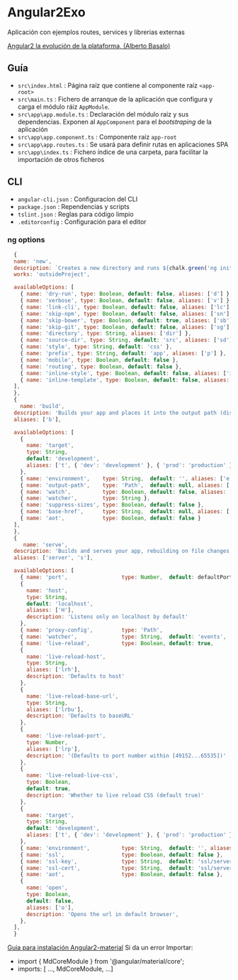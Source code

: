 # Angular2Exo
Aplicación con ejemplos routes, services y librerias externas

[Angular2 la evolución de la plataforma, (Alberto Basalo)](https://docs.google.com/presentation/d/1VyMGTwiM7HmNMdSCXrrYpHIej-Y8ZwZKCan7KMqvdCA/edit#slide=id.p)


## Guía

- `src\index.html` : Página raíz que contiene al componente raíz `<app-root>`
- `src\main.ts` : Fichero de arranque de la aplicación que configura y carga el módulo ráiz `AppModule`.
- `src\app\app.module.ts` : Declaración del módulo raíz y sus dependencias. Exponen al `AppComponent` para el *bootstraping* de la aplicación
- `src\app\app.component.ts` : Componente raíz `app-root`
- `src\app\app.routes.ts` : Se usará para definir rutas en aplicaciones SPA
- `src\app\index.ts` : Fichero índice de una carpeta, para facilitar la importación de otros ficheros


## CLI

- `angular-cli.json` : Configuracíon del CLI
- `package.json` : Rependencias y scripts 
- `tslint.json` : Reglas para código limpio
- `.editorconfig` : Configuración para el editor


### ng options
```javascript
  {
  name: 'new',
  description: `Creates a new directory and runs ${chalk.green('ng init')} in it.`,
  works: 'outsideProject',

  availableOptions: [
    { name: 'dry-run', type: Boolean, default: false, aliases: ['d'] },
    { name: 'verbose', type: Boolean, default: false, aliases: ['v'] },
    { name: 'link-cli', type: Boolean, default: false, aliases: ['lc'] },
    { name: 'skip-npm', type: Boolean, default: false, aliases: ['sn'] },
    { name: 'skip-bower', type: Boolean, default: true, aliases: ['sb'] },
    { name: 'skip-git', type: Boolean, default: false, aliases: ['sg'] },
    { name: 'directory', type: String, aliases: ['dir'] },
    { name: 'source-dir', type: String, default: 'src', aliases: ['sd'] },
    { name: 'style', type: String, default: 'css' },
    { name: 'prefix', type: String, default: 'app', aliases: ['p'] },
    { name: 'mobile', type: Boolean, default: false },
    { name: 'routing', type: Boolean, default: false },
    { name: 'inline-style', type: Boolean, default: false, aliases: ['is'] },
    { name: 'inline-template', type: Boolean, default: false, aliases: ['it'] }
  ],
  },
  {
    name: 'build',
  description: 'Builds your app and places it into the output path (dist/ by default).',
  aliases: ['b'],

  availableOptions: [
    {
      name: 'target',
      type: String,
      default: 'development',
      aliases: ['t', { 'dev': 'development' }, { 'prod': 'production' }]
    },
    { name: 'environment',    type: String,  default: '', aliases: ['e'] },
    { name: 'output-path',    type: 'Path',  default: null, aliases: ['o'] },
    { name: 'watch',          type: Boolean, default: false, aliases: ['w'] },
    { name: 'watcher',        type: String },
    { name: 'suppress-sizes', type: Boolean, default: false },
    { name: 'base-href',      type: String,  default: null, aliases: ['bh'] },
    { name: 'aot',            type: Boolean, default: false }
  ],
  },
  {
     name: 'serve',
  description: 'Builds and serves your app, rebuilding on file changes.',
  aliases: ['server', 's'],

  availableOptions: [
    { name: 'port',                 type: Number,  default: defaultPort,   aliases: ['p'] },
    {
      name: 'host',
      type: String,
      default: 'localhost',
      aliases: ['H'],
      description: 'Listens only on localhost by default'
    },
    { name: 'proxy-config',         type: 'Path',                          aliases: ['pc'] },
    { name: 'watcher',              type: String,  default: 'events',      aliases: ['w'] },
    { name: 'live-reload',          type: Boolean, default: true,          aliases: ['lr'] },
    {
      name: 'live-reload-host',
      type: String,
      aliases: ['lrh'],
      description: 'Defaults to host'
    },
    {
      name: 'live-reload-base-url',
      type: String,
      aliases: ['lrbu'],
      description: 'Defaults to baseURL'
    },
    {
      name: 'live-reload-port',
      type: Number,
      aliases: ['lrp'],
      description: '(Defaults to port number within [49152...65535])'
    },
    {
      name: 'live-reload-live-css',
      type: Boolean,
      default: true,
      description: 'Whether to live reload CSS (default true)'
    },
    {
      name: 'target',
      type: String,
      default: 'development',
      aliases: ['t', { 'dev': 'development' }, { 'prod': 'production' }]
    },
    { name: 'environment',          type: String,  default: '', aliases: ['e'] },
    { name: 'ssl',                  type: Boolean, default: false },
    { name: 'ssl-key',              type: String,  default: 'ssl/server.key' },
    { name: 'ssl-cert',             type: String,  default: 'ssl/server.crt' },
    { name: 'aot',                  type: Boolean, default: false },
    {
      name: 'open',
      type: Boolean,
      default: false,
      aliases: ['o'],
      description: 'Opens the url in default browser',
    },
  ],
  }
``` 

[Guia para instalación Angular2-material](https://github.com/angular/material2/blob/master/GETTING_STARTED.md)
Si da un error Importar:
- import { MdCoreModule } from '@angular/material/core';
- imports: [ ..., MdCoreModule, ...]

